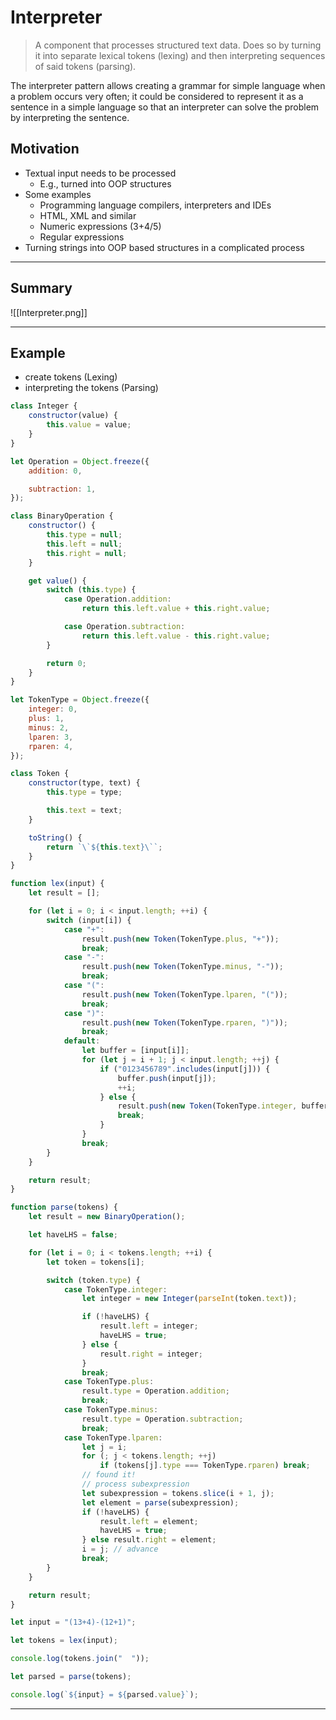 # Interpreter

> A component that processes structured text data. Does so by turning it into separate lexical tokens (lexing) and then interpreting sequences of said tokens (parsing).

The interpreter pattern allows creating a grammar for simple language when a problem occurs very often; it could be considered to represent it as a sentence in a simple language so that an interpreter can solve the problem by interpreting the sentence.

## Motivation

- Textual input needs to be processed
  - E.g., turned into OOP structures
- Some examples
  - Programming language compilers, interpreters and IDEs
  - HTML, XML and similar
  - Numeric expressions (3+4/5)
  - Regular expressions
- Turning strings into OOP based structures in a complicated process

---

## Summary

![[Interpreter.png]]

---

## Example

- create tokens (Lexing)
- interpreting the tokens (Parsing)

```js
class Integer {
	constructor(value) {
		this.value = value;
	}
}

let Operation = Object.freeze({
	addition: 0,

	subtraction: 1,
});

class BinaryOperation {
	constructor() {
		this.type = null;
		this.left = null;
		this.right = null;
	}

	get value() {
		switch (this.type) {
			case Operation.addition:
				return this.left.value + this.right.value;

			case Operation.subtraction:
				return this.left.value - this.right.value;
		}

		return 0;
	}
}

let TokenType = Object.freeze({
	integer: 0,
	plus: 1,
	minus: 2,
	lparen: 3,
	rparen: 4,
});

class Token {
	constructor(type, text) {
		this.type = type;

		this.text = text;
	}

	toString() {
		return `\`${this.text}\``;
	}
}

function lex(input) {
	let result = [];

	for (let i = 0; i < input.length; ++i) {
		switch (input[i]) {
			case "+":
				result.push(new Token(TokenType.plus, "+"));
				break;
			case "-":
				result.push(new Token(TokenType.minus, "-"));
				break;
			case "(":
				result.push(new Token(TokenType.lparen, "("));
				break;
			case ")":
				result.push(new Token(TokenType.rparen, ")"));
				break;
			default:
				let buffer = [input[i]];
				for (let j = i + 1; j < input.length; ++j) {
					if ("0123456789".includes(input[j])) {
						buffer.push(input[j]);
						++i;
					} else {
						result.push(new Token(TokenType.integer, buffer.join("")));
						break;
					}
				}
				break;
		}
	}

	return result;
}

function parse(tokens) {
	let result = new BinaryOperation();

	let haveLHS = false;

	for (let i = 0; i < tokens.length; ++i) {
		let token = tokens[i];

		switch (token.type) {
			case TokenType.integer:
				let integer = new Integer(parseInt(token.text));

				if (!haveLHS) {
					result.left = integer;
					haveLHS = true;
				} else {
					result.right = integer;
				}
				break;
			case TokenType.plus:
				result.type = Operation.addition;
				break;
			case TokenType.minus:
				result.type = Operation.subtraction;
				break;
			case TokenType.lparen:
				let j = i;
				for (; j < tokens.length; ++j)
					if (tokens[j].type === TokenType.rparen) break;
				// found it!
				// process subexpression
				let subexpression = tokens.slice(i + 1, j);
				let element = parse(subexpression);
				if (!haveLHS) {
					result.left = element;
					haveLHS = true;
				} else result.right = element;
				i = j; // advance
				break;
		}
	}

	return result;
}

let input = "(13+4)-(12+1)";

let tokens = lex(input);

console.log(tokens.join("  "));

let parsed = parse(tokens);

console.log(`${input} = ${parsed.value}`);
```

---
